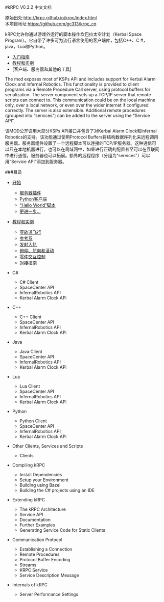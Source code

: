 #kRPC V0.2.2 中文文档 

原始出处:<http://krpc.github.io/krpc/index.html>  
本项目地址:<https://github.com/gc313/krpc_cn>

kRPC允许你通过游戏外运行的脚本操作坎巴拉太空计划（Kerbal Space Program）。它自带了许多可为流行语言使用的客户端库，包括C++、C #，java，Lua和Python。


+ [入门指南](https://github.com/gc313/krpc_cn/blob/master/Document/chapter_1/1.1.md)
+ [教程和实例](https://github.com/gc313/krpc_cn/blob/master/Document/chapter_2/2.1.md)
+ [客户端、服务器和其他的工具]


The mod exposes most of KSPs API and includes support for Kerbal Alarm Clock and Infernal Robotics. This functionality is provided to client programs via a Remote Procedure Call server, using protocol buffers for serialization. The server component sets up a TCP/IP server that remote scripts can connect to. This communication could be on the local machine only, over a local network, or even over the wider internet if configured correctly. The server is also extensible. Additional remote procedures (grouped into “services”) can be added to the server using the “Service API”.  

该MOD公开调用大部分KSPs API接口并包含了对Kerbal Alarm Clock和Infernal Robotics的支持。该功能通过使用Protocol Buffers将结构数据序列化来远程调用服务器。服务器组件设置了一个远程脚本可以连接的TCP/IP服务器。这种通信可以只在本地机器进行，也可以在局域网中，如果进行正确的配置甚至可以在互联网中进行通信。服务器也可以拓展。额外的远程程序（分组为“services”）可以用“Service API”添加到服务器。


###目录

+ [开始](https://github.com/gc313/krpc_cn/blob/master/Document/chapter_1/1.1.md)

    - [服务器插件](https://github.com/gc313/krpc_cn/blob/master/Document/chapter_1/1.1.md)
    - [Python客户端](https://github.com/gc313/krpc_cn/blob/master/Document/chapter_1/1.2.md)
    - [“Hello World”脚本](https://github.com/gc313/krpc_cn/blob/master/Document/chapter_1/1.3.md) 
    - [更进一步...](https://github.com/gc313/krpc_cn/blob/master/Document/chapter_1/1.4.md) 

+ [教程和实例](https://github.com/gc313/krpc_cn/blob/master/Document/chapter_2/2.1.md)

    - [亚轨道飞行](https://github.com/gc313/krpc_cn/blob/master/Document/chapter_2/2.1.md)
    - [参考系](https://github.com/gc313/krpc_cn/blob/master/Document/chapter_2/2.2.md)
    - [发射入轨](https://github.com/gc313/krpc_cn/blob/master/Document/chapter_2/2.3.md)
    - [俯仰、航向和滚动](https://github.com/gc313/krpc_cn/blob/master/Document/chapter_2/2.4.md)
    - [零件交互控制](https://github.com/gc313/krpc_cn/blob/master/Document/chapter_2/2.5.md)
    - [对接指南](https://github.com/gc313/krpc_cn/blob/master/Document/chapter_2/2.6.md)

+ C#

    - C# Client
    - SpaceCenter API
    - InfernalRobotics API
    - Kerbal Alarm Clock API

+ C++

    - C++ Client
    - SpaceCenter API
    - InfernalRobotics API
    - Kerbal Alarm Clock API

+ Java
    - Java Client
    - SpaceCenter API
    - InfernalRobotics API
    - Kerbal Alarm Clock API

+ Lua
    - Lua Client
    - SpaceCenter API
    - InfernalRobotics API
    - Kerbal Alarm Clock API

+ Python
    - Python Client
    - SpaceCenter API
    - InfernalRobotics API
    - Kerbal Alarm Clock API

+ Other Clients, Services and Scripts
    - Clients

+ Compiling kRPC
    - Install Dependencies
    - Setup your Environment
    - Building using Bazel
    - Building the C# projects using an IDE

+ Extending kRPC
    - The kRPC Architecture
    - Service API
    - Documentation
    - Further Examples
    - Generating Service Code for Static Clients
    
+ Communication Protocol
    - Establishing a Connection
    - Remote Procedures
    - Protocol Buffer Encoding
    - Streams
    - KRPC Service
    - Service Description Message

+ Internals of kRPC
    - Server Performance Settings
